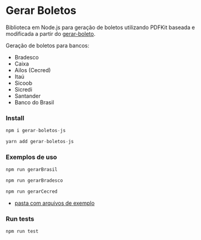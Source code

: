 # Gerar Boletos

Biblioteca em Node.js para geração de boletos utilizando PDFKit baseada e modificada a partir do [gerar-boleto](https://npmjs.org/package/gerar-boleto).

Geração de boletos para bancos:
- Bradesco
- Caixa
- Ailos (Cecred)
- Itaú
- Sicoob
- Sicredi
- Santander
- Banco do Brasil

### Install

```javascript
npm i gerar-boletos-js
```
```javascript
yarn add gerar-boletos-js
```
### Exemplos de uso

```javascript
npm run gerarBrasil
```
```javascript
npm run gerarBradesco
```
```javascript
npm run gerarCecred
```

* [pasta com arquivos de exemplo](/examples)

### Run tests

```javascript
npm run test
```


